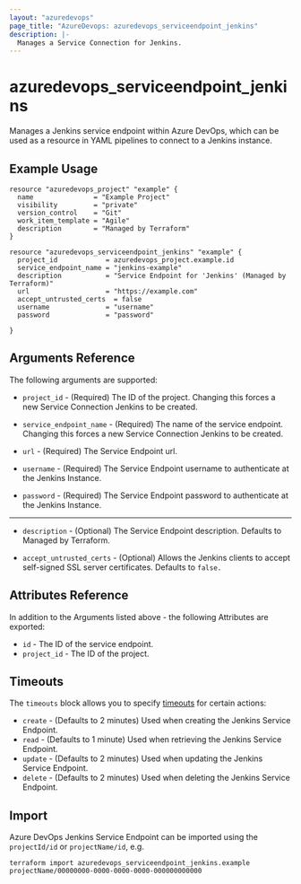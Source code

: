 ```yaml
---
layout: "azuredevops"
page_title: "AzureDevops: azuredevops_serviceendpoint_jenkins"
description: |-
  Manages a Service Connection for Jenkins.
---
```


# azuredevops_serviceendpoint_jenkins

Manages a Jenkins service endpoint within Azure DevOps, which can be used as a resource in YAML pipelines to connect to a Jenkins instance.

## Example Usage

```hcl
resource "azuredevops_project" "example" {
  name               = "Example Project"
  visibility         = "private"
  version_control    = "Git"
  work_item_template = "Agile"
  description        = "Managed by Terraform"
}

resource "azuredevops_serviceendpoint_jenkins" "example" {
  project_id            = azuredevops_project.example.id
  service_endpoint_name = "jenkins-example"
  description           = "Service Endpoint for 'Jenkins' (Managed by Terraform)"
  url                   = "https://example.com"
  accept_untrusted_certs  = false
  username              = "username"
  password              = "password"
  
}
```

## Arguments Reference

The following arguments are supported:

* `project_id` - (Required) The ID of the project. Changing this forces a new Service Connection Jenkins to be created.

* `service_endpoint_name` - (Required) The name of the service endpoint. Changing this forces a new Service Connection Jenkins to be created.

* `url` - (Required) The Service Endpoint url.

* `username` - (Required) The Service Endpoint username to authenticate at the Jenkins Instance.

* `password` - (Required) The Service Endpoint password to authenticate at the Jenkins Instance.

---

* `description` - (Optional) The Service Endpoint description. Defaults to Managed by Terraform.

* `accept_untrusted_certs` - (Optional) Allows the Jenkins clients to accept self-signed SSL server certificates. Defaults to `false.`


## Attributes Reference

In addition to the Arguments listed above - the following Attributes are exported:

* `id` - The ID of the service endpoint.
* `project_id` - The ID of the project.

## Timeouts

The `timeouts` block allows you to specify [timeouts](https://developer.hashicorp.com/terraform/language/resources/syntax#operation-timeouts) for certain actions:

* `create` - (Defaults to 2 minutes) Used when creating the Jenkins Service Endpoint.
* `read` - (Defaults to 1 minute) Used when retrieving the Jenkins Service Endpoint.
* `update` - (Defaults to 2 minutes) Used when updating the Jenkins Service Endpoint.
* `delete` - (Defaults to 2 minutes) Used when deleting the Jenkins Service Endpoint.

## Import

Azure DevOps Jenkins Service Endpoint can be imported using the `projectId/id` or `projectName/id`, e.g.

```shell
terraform import azuredevops_serviceendpoint_jenkins.example projectName/00000000-0000-0000-0000-000000000000
```
